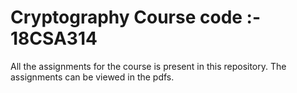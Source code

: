 # Cryptography  Course code :- 18CSA314 
All the assignments for the course is present in this repository.
The assignments can be viewed in the pdfs.
